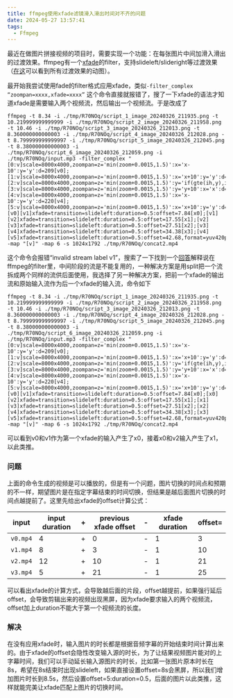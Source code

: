 ```yaml
---
title: ffmpeg使用xfade滤镜滑入滑出时间对不齐的问题
date: 2024-05-27 13:57:41
tags:
  - Ffmpeg
---
```


最近在做图片拼接视频的项目时，需要实现一个功能：在每张图片中间加滑入滑出的过渡效果。ffmpeg有一个[xfade](https://ffmpeg.org/ffmpeg-filters.html#xfade)的filter，支持slideleft/slideright等过渡效果（[在这](https://trac.ffmpeg.org/wiki/Xfade)可以看到所有过渡效果的动图）。
<!--more-->
最开始我尝试使用fade的filter格式应用xfade，类似`-filter_complex “zoompan=xxxx,xfade=xxxx”` 这个命令直接就报错了，搜了一下xfade的语法才知道xfade是需要输入两个视频流，然后输出一个视频流。于是改成了
```shell
ffmpeg -t 8.34 -i ./tmp/R70NOq/script_1_image_20240326_211935.png -t 10.219999999999999 -i ./tmp/R70NOq/script_2_image_20240326_211958.png -t 10.46 -i ./tmp/R70NOq/script_3_image_20240326_212013.png -t 8.360000000000003 -i ./tmp/R70NOq/script_4_image_20240326_212028.png -t 8.799999999999997 -i ./tmp/R70NOq/script_5_image_20240326_212045.png -t 8.380000000000003 -i ./tmp/R70NOq/script_6_image_20240326_212059.png -i ./tmp/R70NOq/input.mp3 -filter_complex "[0:v]scale=8000x4000,zoompan=z='min(zoom+0.0015,1.5)':x='x-10':y='y':d=209[v0];[1:v]scale=8000x4000,zoompan=z='min(zoom+0.0015,1.5)':x='x+10':y='y':d=255[v1];[2:v]scale=8000x4000,zoompan=z='min(zoom+0.0015,1.5)':y='if(gte(ih,y),ih,y)-10':x='x':d=264[v2];[3:v]scale=8000x4000,zoompan=z='min(zoom+0.0015,1.5)':y='y+10':x='x':d=209[v3];[4:v]scale=8000x4000,zoompan=z='min(zoom+0.0015,1.5)':x='x-10':y='y':d=220[v4];[5:v]scale=8000x4000,zoompan=z='min(zoom+0.0015,1.5)':x='x+10':y='y':d=210[v5];[v0][v1]xfade=transition=slideleft:duration=0.5:offset=7.84[x0];[v1][v2]xfade=transition=slideleft:duration=0.5:offset=17.55[x1];[v2][v3]xfade=transition=slideleft:duration=0.5:offset=27.51[x2];[v3][v4]xfade=transition=slideleft:duration=0.5:offset=34.38[x3];[v4][v5]xfade=transition=slideleft:duration=0.5:offset=42.68,format=yuv420p[v]" -map "[v]" -map 6 -s 1024x1792 ./tmp/R70NOq/concat2.mp4
```


这个命令会报错“invalid stream label v1”，搜索了一下找到一个[回答](https://stackoverflow.com/questions/65072355/ffmpeg-invalid-stream-specifier-si)解释说在ffmpeg的filter里，中间阶段的流是不能复用的，一种解决方案是用split把一个流拆成两个同样的流供后面使用，我选择了另一种解决方案，把前一个xfade的输出流和原始输入流作为后一个xfade的输入流，命令如下

```shell
ffmpeg -t 8.34 -i ./tmp/R70NOq/script_1_image_20240326_211935.png -t 10.219999999999999 -i ./tmp/R70NOq/script_2_image_20240326_211958.png -t 10.46 -i ./tmp/R70NOq/script_3_image_20240326_212013.png -t 8.360000000000003 -i ./tmp/R70NOq/script_4_image_20240326_212028.png -t 8.799999999999997 -i ./tmp/R70NOq/script_5_image_20240326_212045.png -t 8.380000000000003 -i ./tmp/R70NOq/script_6_image_20240326_212059.png -i ./tmp/R70NOq/input.mp3 -filter_complex "[0:v]scale=8000x4000,zoompan=z='min(zoom+0.0015,1.5)':x='x-10':y='y':d=209[v0];[1:v]scale=8000x4000,zoompan=z='min(zoom+0.0015,1.5)':x='x+10':y='y':d=255[v1];[2:v]scale=8000x4000,zoompan=z='min(zoom+0.0015,1.5)':y='if(gte(ih,y),ih,y)-10':x='x':d=264[v2];[3:v]scale=8000x4000,zoompan=z='min(zoom+0.0015,1.5)':y='y+10':x='x':d=209[v3];[4:v]scale=8000x4000,zoompan=z='min(zoom+0.0015,1.5)':x='x-10':y='y':d=220[v4];[5:v]scale=8000x4000,zoompan=z='min(zoom+0.0015,1.5)':x='x+10':y='y':d=210[v5];[v0][v1]xfade=transition=slideleft:duration=0.5:offset=7.84[x0];[x0][v2]xfade=transition=slideleft:duration=0.5:offset=17.55[x1];[x1][v3]xfade=transition=slideleft:duration=0.5:offset=27.51[x2];[x2][v4]xfade=transition=slideleft:duration=0.5:offset=34.38[x3];[x3][v5]xfade=transition=slideleft:duration=0.5:offset=42.68,format=yuv420p[v]" -map "[v]" -map 6 -s 1024x1792 ./tmp/R70NOq/concat2.mp4
```

可以看到v0和v1作为第一个xfade的输入产生了x0，接着x0和v2输入产生了x1，以此类推。

### 问题
上面的命令生成的视频是可以播放的，但是有一个问题，图片切换的时间点和预期的不一样，期望图片是在指定字幕结束的时间切换，但结果是越后面图片切换的时间点越提前了。这里先给出xfade的offset计算公式：

|**input**|**input duration**|+|**previous xfade offset** | - | **xfade duration** |**offset=**|
|----|----|-|----|---|--------------------|----|
|`v0.mp4`|4|+|0| - | 1                  |3|
|`v1.mp4`|8|+|3| - | 1                  |10|
|`v2.mp4`|12|+|10| - | 1                  |21|
|`v3.mp4`|5|+|21| - | 1                  |25|

可以看出xfade的计算方式，会导致越后面的片段，offset越提前，如果强行延后offset，会导致剪辑出来的视频出现黑屏，因为xfade要求输入的两个视频流，offset加上duration不能大于第一个视频流的长度。

### 解决
在没有应用xfade时，输入图片的时长都是根据音频字幕的开始结束时间计算出来的。由于xfade的offset会隐性改变输入源的时长，为了让结果视频图片能对的上字幕时间，我们可以手动延长输入源图片的时长，比如第一张图片原本时长在8s，希望在8s结束时出现slideleft，如果直接设置offset=8s会黑屏，所以我们增加图片时长到8.5s，然后设置offset=5:duration=0.5，后面的图片以此类推，这样就能完美让xfade匹配上图片的切换时间。


